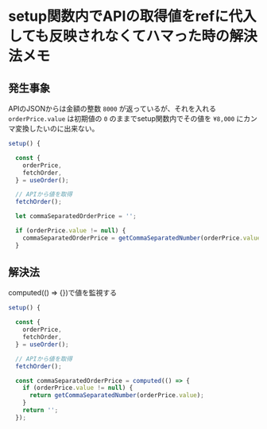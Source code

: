 # setup関数内でAPIの取得値をrefに代入しても反映されなくてハマった時の解決法メモ

## 発生事象

APIのJSONからは金額の整数 `8000` が返っているが、それを入れる `orderPrice.value` は初期値の `0` のままでsetup関数内でその値を `¥8,000` にカンマ変換したいのに出来ない。

```js
setup() {

  const {
    orderPrice,
    fetchOrder,
  } = useOrder();

  // APIから値を取得
  fetchOrder();

  let commaSeparatedOrderPrice = '';

  if (orderPrice.value != null) {
    commaSeparatedOrderPrice = getCommaSeparatedNumber(orderPrice.value);
  }
```

## 解決法

computed(() => {})で値を監視する

```js
setup() {

  const {
    orderPrice,
    fetchOrder,
  } = useOrder();

  // APIから値を取得
  fetchOrder();

  const commaSeparatedOrderPrice = computed(() => {
    if (orderPrice.value != null) {
      return getCommaSeparatedNumber(orderPrice.value);
    }
    return '';
  });
```